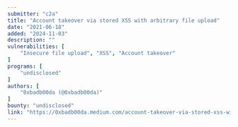 ```yaml
---
submitter: "c2a"
title: "Account takeover via stored XSS with arbitrary file upload"
date: "2021-06-18"
added: "2024-11-03"
description: ""
vulnerabilities: [
    "Insecure file upload", "XSS", "Account takeover"
]
programs: [
    "undisclosed"
]
authors: [
    "0xbadb00da (@0xbadb00da)"
]
bounty: "undisclosed"
link: "https://0xbadb00da.medium.com/account-takeover-via-stored-xss-with-arbitrary-file-upload-2774ec6cff51"
---
```




